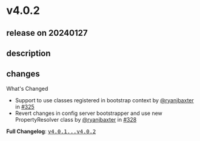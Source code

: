# v4.0.2

## release on 20240127

## description

## changes

What's Changed

* Support to use classes registered in bootstrap context by <a class="user-mention notranslate" data-hovercard-type="user" data-hovercard-url="/users/ryanjbaxter/hovercard" data-octo-click="hovercard-link-click" data-octo-dimensions="link_type:self" href="https://github.com/ryanjbaxter">@ryanjbaxter</a> in <a class="issue-link js-issue-link" data-error-text="Failed to load title" data-id="2050964171" data-permission-text="Title is private" data-url="https://github.com/spring-cloud/spring-cloud-zookeeper/issues/325" data-hovercard-type="pull_request" data-hovercard-url="/spring-cloud/spring-cloud-zookeeper/pull/325/hovercard" href="https://github.com/spring-cloud/spring-cloud-zookeeper/pull/325">#325</a>
* Revert changes in config server bootstrapper and use new PropertyResolver class by <a class="user-mention notranslate" data-hovercard-type="user" data-hovercard-url="/users/ryanjbaxter/hovercard" data-octo-click="hovercard-link-click" data-octo-dimensions="link_type:self" href="https://github.com/ryanjbaxter">@ryanjbaxter</a> in <a class="issue-link js-issue-link" data-error-text="Failed to load title" data-id="2088562073" data-permission-text="Title is private" data-url="https://github.com/spring-cloud/spring-cloud-zookeeper/issues/328" data-hovercard-type="pull_request" data-hovercard-url="/spring-cloud/spring-cloud-zookeeper/pull/328/hovercard" href="https://github.com/spring-cloud/spring-cloud-zookeeper/pull/328">#328</a>

<strong>Full Changelog</strong>: <a class="commit-link" href="https://github.com/spring-cloud/spring-cloud-zookeeper/compare/v4.0.1...v4.0.2"><tt>v4.0.1...v4.0.2</tt></a>

